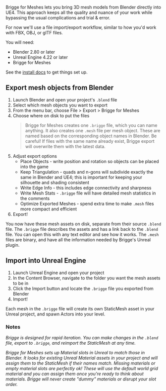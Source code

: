 Brigge for Meshes lets you bring 3D mesh models from Blender directly into UE4. This approach keeps all the quality and nuance of your work while bypassing the usual complications and trial & error.

For now we'll use a file import/export workflow, similar to how you'd work with FBX, OBJ, or glTF files.

You will need:
* Blender 2.80 or later
* Unreal Engine 4.22 or later
* Brigge for Meshes

See the [install docs](install.md) to get things set up.

## Export mesh objects from Blender

1. Launch Blender and open your project's `.blend` file
2. Select which mesh objects you want to export
3. From the menu bar, choose File > Export > Brigge for Meshes
4. Choose where on disk to put the files
	> Brigge for Meshes creates one `.brigge` file, which you can name anything.
	> It also creates one `.mesh` file per mesh object. These are named based on the corresponding object names in Blender.
	> Be careful! If files with the same name already exist, Brigge export will overwrite them with the latest data.
5. Adjust export options
	* Place Objects - write position and rotation so objects can be placed into the game
	* Keep Triangulation - quads and n-gons will subdivide exactly the same in Blender and UE4; this is important for keeping your silhouette and shading consistent
	* Write Edge Info - this includes edge connectivity and sharpness
	* Write Mesh Stats - `.brigge` file will have detailed mesh statistics in the comments
	* Optimize Exported Meshes - spend extra time to make `.mesh` files more compact and efficient
6. Export!

You now have these mesh assets on disk, separate from their source `.blend` file. The `.brigge` file describes the assets and has a link back to the `.blend` file. You can open this with any text editor and see how it works. The `.mesh` files are binary, and have all the information needed by Brigge's Unreal plugin.

## Import into Unreal Engine

1. Launch Unreal Engine and open your project
2. In the Content Browser, navigate to the folder you want the mesh assets to be in
3. Click the Import button and locate the `.brigge` file you exported from Blender
4. Import!

Each mesh in the `.brigge` file will create its own StaticMesh asset in your Unreal project, and spawn Actors into your level.


### Notes

_Brigge is designed for rapid iteration. You can make changes in the `.blend` file, export to `.brigge`, and reimport the StaticMesh at any time._

_Brigge for Meshes sets up Material slots in Unreal to match those in Blender. It looks for existing Unreal Material assets in your project and will assign them to the StaticMesh if their names match. Missing materials or empty material slots are perfectly ok! These will use the default world grid material and you can assign them once you're ready to think about materials. Brigge will never create "dummy" materials or disrupt your slot order._
